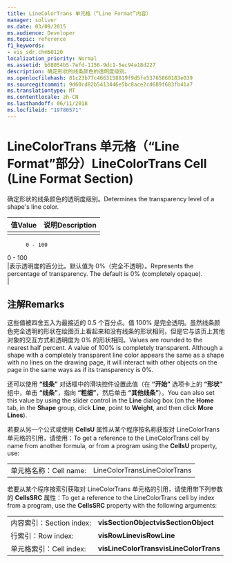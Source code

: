 ```yaml
---
title: LineColorTrans 单元格（“Line Format”内容）
manager: soliver
ms.date: 03/09/2015
ms.audience: Developer
ms.topic: reference
f1_keywords:
- vis_sdr.chm50120
localization_priority: Normal
ms.assetid: b68054b5-7efd-1156-9dc1-5ec94e18d227
description: 确定形状的线条颜色的透明度级别。
ms.openlocfilehash: 81c23b77c4663158819f9d5fe53765860183e039
ms.sourcegitcommit: 9d60cd82b5413446e5bc8ace2cd689f683fb41a7
ms.translationtype: MT
ms.contentlocale: zh-CN
ms.lasthandoff: 06/11/2018
ms.locfileid: "19780571"
---
```

# <a name="linecolortrans-cell-line-format-section"></a><span data-ttu-id="6c744-103">LineColorTrans 单元格（“Line Format”部分）</span><span class="sxs-lookup"><span data-stu-id="6c744-103">LineColorTrans Cell (Line Format Section)</span></span>

<span data-ttu-id="6c744-104">确定形状的线条颜色的透明度级别。</span><span class="sxs-lookup"><span data-stu-id="6c744-104">Determines the transparency level of a shape's line color.</span></span>
  
|<span data-ttu-id="6c744-105">**值**</span><span class="sxs-lookup"><span data-stu-id="6c744-105">**Value**</span></span>|<span data-ttu-id="6c744-106">**说明**</span><span class="sxs-lookup"><span data-stu-id="6c744-106">**Description**</span></span>|
|:-----|:-----|
|<span data-ttu-id="6c744-107">
          0 - 100
</span><span class="sxs-lookup"><span data-stu-id="6c744-107">0 - 100</span></span>  <br/> |<span data-ttu-id="6c744-p101">表示透明度的百分比。默认值为 0%（完全不透明）。</span><span class="sxs-lookup"><span data-stu-id="6c744-p101">Represents the percentage of transparency. The default is 0% (completely opaque).</span></span>  <br/> |
   
## <a name="remarks"></a><span data-ttu-id="6c744-110">注解</span><span class="sxs-lookup"><span data-stu-id="6c744-110">Remarks</span></span>

<span data-ttu-id="6c744-p102">这些值被四舍五入为最接近的 0.5 个百分点。值 100% 是完全透明。虽然线条颜色完全透明的形状在绘图页上看起来和没有线条的形状相同，但是它与该页上其他对象的交互方式和透明度为 0% 的形状相同。</span><span class="sxs-lookup"><span data-stu-id="6c744-p102">Values are rounded to the nearest half percent. A value of 100% is completely transparent. Although a shape with a completely transparent line color appears the same as a shape with no lines on the drawing page, it will interact with other objects on the page in the same ways as if its transparency is 0%.</span></span> 
  
<span data-ttu-id="6c744-114">还可以使用 **“线条”** 对话框中的滑块控件设置此值（在 **“开始”** 选项卡上的 **“形状”** 组中，单击 **“线条”**，指向 **“粗细”**，然后单击 **“其他线条”**）。</span><span class="sxs-lookup"><span data-stu-id="6c744-114">You can also set this value by using the slider control in the **Line** dialog box (on the **Home** tab, in the **Shape** group, click **Line**, point to **Weight**, and then click **More Lines**).</span></span>
  
<span data-ttu-id="6c744-115">若要从另一个公式或使用 **CellsU** 属性从某个程序按名称获取对 LineColorTrans 单元格的引用，请使用：</span><span class="sxs-lookup"><span data-stu-id="6c744-115">To get a reference to the LineColorTrans cell by name from another formula, or from a program using the **CellsU** property, use:</span></span> 
  
|||
|:-----|:-----|
|<span data-ttu-id="6c744-116">单元格名称：</span><span class="sxs-lookup"><span data-stu-id="6c744-116">Cell name:</span></span>  <br/> |<span data-ttu-id="6c744-117">LineColorTrans</span><span class="sxs-lookup"><span data-stu-id="6c744-117">LineColorTrans</span></span>  <br/> |
   
<span data-ttu-id="6c744-118">若要从某个程序按索引获取对 LineColorTrans 单元格的引用，请使用带下列参数的 **CellsSRC** 属性：</span><span class="sxs-lookup"><span data-stu-id="6c744-118">To get a reference to the LineColorTrans cell by index from a program, use the **CellsSRC** property with the following arguments:</span></span> 
  
|||
|:-----|:-----|
|<span data-ttu-id="6c744-119">内容索引：</span><span class="sxs-lookup"><span data-stu-id="6c744-119">Section index:</span></span>  <br/> |<span data-ttu-id="6c744-120">**visSectionObject**</span><span class="sxs-lookup"><span data-stu-id="6c744-120">**visSectionObject**</span></span> <br/> |
|<span data-ttu-id="6c744-121">行索引：</span><span class="sxs-lookup"><span data-stu-id="6c744-121">Row index:</span></span>  <br/> |<span data-ttu-id="6c744-122">**visRowLine**</span><span class="sxs-lookup"><span data-stu-id="6c744-122">**visRowLine**</span></span> <br/> |
|<span data-ttu-id="6c744-123">单元格索引：</span><span class="sxs-lookup"><span data-stu-id="6c744-123">Cell index:</span></span>  <br/> |<span data-ttu-id="6c744-124">**visLineColorTrans**</span><span class="sxs-lookup"><span data-stu-id="6c744-124">**visLineColorTrans**</span></span> <br/> |
   

